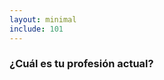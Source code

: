 ```yaml
---
layout: minimal
include: 101
---
```


<!-- ### What is your current profession? -->
### ¿Cuál es tu profesión actual?